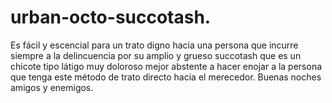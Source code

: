# urban-octo-succotash.
Es fácil y escencial para un trato digno hacia una persona que incurre siempre a la delincuencia por su amplio y grueso succotash que es un chicote tipo látigo muy doloroso mejor abstente a hacer enojar a la persona que tenga este método de trato directo hacia el merecedor. Buenas noches amigos y enemigos. 
